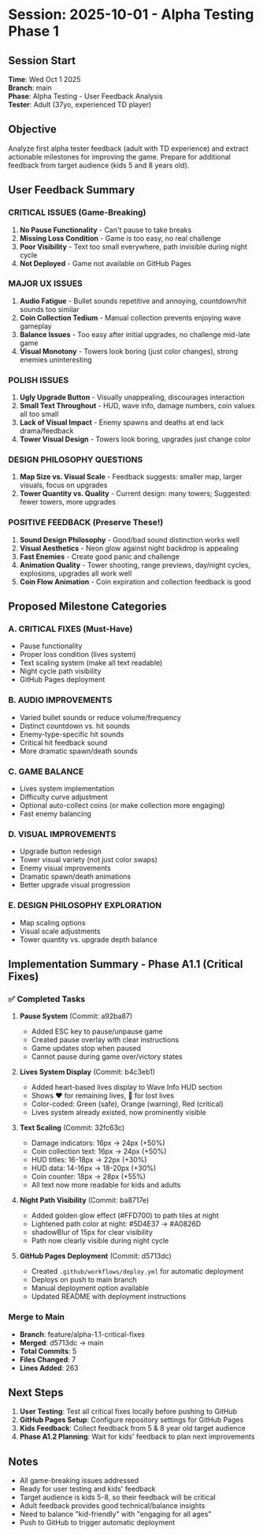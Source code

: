 # Session: 2025-10-01 - Alpha Testing Phase 1

## Session Start
**Time**: Wed Oct  1 2025  
**Branch**: main  
**Phase**: Alpha Testing - User Feedback Analysis  
**Tester**: Adult (37yo, experienced TD player)

## Objective
Analyze first alpha tester feedback (adult with TD experience) and extract actionable milestones for improving the game. Prepare for additional feedback from target audience (kids 5 and 8 years old).

## User Feedback Summary

### CRITICAL ISSUES (Game-Breaking)
1. **No Pause Functionality** - Can't pause to take breaks
2. **Missing Loss Condition** - Game is too easy, no real challenge
3. **Poor Visibility** - Text too small everywhere, path invisible during night cycle
4. **Not Deployed** - Game not available on GitHub Pages

### MAJOR UX ISSUES
1. **Audio Fatigue** - Bullet sounds repetitive and annoying, countdown/hit sounds too similar
2. **Coin Collection Tedium** - Manual collection prevents enjoying wave gameplay
3. **Balance Issues** - Too easy after initial upgrades, no challenge mid-late game
4. **Visual Monotony** - Towers look boring (just color changes), strong enemies uninteresting

### POLISH ISSUES
1. **Ugly Upgrade Button** - Visually unappealing, discourages interaction
2. **Small Text Throughout** - HUD, wave info, damage numbers, coin values all too small
3. **Lack of Visual Impact** - Enemy spawns and deaths at end lack drama/feedback
4. **Tower Visual Design** - Towers look boring, upgrades just change color

### DESIGN PHILOSOPHY QUESTIONS
1. **Map Size vs. Visual Scale** - Feedback suggests: smaller map, larger visuals, focus on upgrades
2. **Tower Quantity vs. Quality** - Current design: many towers; Suggested: fewer towers, more upgrades

### POSITIVE FEEDBACK (Preserve These!)
1. **Sound Design Philosophy** - Good/bad sound distinction works well
2. **Visual Aesthetics** - Neon glow against night backdrop is appealing
3. **Fast Enemies** - Create good panic and challenge
4. **Animation Quality** - Tower shooting, range previews, day/night cycles, explosions, upgrades all work well
5. **Coin Flow Animation** - Coin expiration and collection feedback is good

## Proposed Milestone Categories

### A. CRITICAL FIXES (Must-Have)
- Pause functionality
- Proper loss condition (lives system)
- Text scaling system (make all text readable)
- Night cycle path visibility
- GitHub Pages deployment

### B. AUDIO IMPROVEMENTS
- Varied bullet sounds or reduce volume/frequency
- Distinct countdown vs. hit sounds
- Enemy-type-specific hit sounds
- Critical hit feedback sound
- More dramatic spawn/death sounds

### C. GAME BALANCE
- Lives system implementation
- Difficulty curve adjustment
- Optional auto-collect coins (or make collection more engaging)
- Fast enemy balancing

### D. VISUAL IMPROVEMENTS
- Upgrade button redesign
- Tower visual variety (not just color swaps)
- Enemy visual improvements
- Dramatic spawn/death animations
- Better upgrade visual progression

### E. DESIGN PHILOSOPHY EXPLORATION
- Map scaling options
- Visual scale adjustments
- Tower quantity vs. upgrade depth balance

## Implementation Summary - Phase A1.1 (Critical Fixes)

### ✅ Completed Tasks
1. **Pause System** (Commit: a92ba87)
   - Added ESC key to pause/unpause game
   - Created pause overlay with clear instructions
   - Game updates stop when paused
   - Cannot pause during game over/victory states

2. **Lives System Display** (Commit: b4c3eb1)
   - Added heart-based lives display to Wave Info HUD section
   - Shows ❤️ for remaining lives, 🖤 for lost lives
   - Color-coded: Green (safe), Orange (warning), Red (critical)
   - Lives system already existed, now prominently visible

3. **Text Scaling** (Commit: 32fc63c)
   - Damage indicators: 16px → 24px (+50%)
   - Coin collection text: 16px → 24px (+50%)
   - HUD titles: 16-18px → 22px (+30%)
   - HUD data: 14-16px → 18-20px (+30%)
   - Coin counter: 18px → 28px (+55%)
   - All text now more readable for kids and adults

4. **Night Path Visibility** (Commit: ba8717e)
   - Added golden glow effect (#FFD700) to path tiles at night
   - Lightened path color at night: #5D4E37 → #A0826D
   - shadowBlur of 15px for clear visibility
   - Path now clearly visible during night cycle

5. **GitHub Pages Deployment** (Commit: d5713dc)
   - Created `.github/workflows/deploy.yml` for automatic deployment
   - Deploys on push to main branch
   - Manual deployment option available
   - Updated README with deployment instructions

### Merge to Main
- **Branch**: feature/alpha-1.1-critical-fixes
- **Merged**: d5713dc → main
- **Total Commits**: 5
- **Files Changed**: 7
- **Lines Added**: 263

## Next Steps
1. **User Testing**: Test all critical fixes locally before pushing to GitHub
2. **GitHub Pages Setup**: Configure repository settings for GitHub Pages
3. **Kids Feedback**: Collect feedback from 5 & 8 year old target audience
4. **Phase A1.2 Planning**: Wait for kids' feedback to plan next improvements

## Notes
- All game-breaking issues addressed
- Ready for user testing and kids' feedback
- Target audience is kids 5-8, so their feedback will be critical
- Adult feedback provides good technical/balance insights
- Need to balance "kid-friendly" with "engaging for all ages"
- Push to GitHub to trigger automatic deployment

